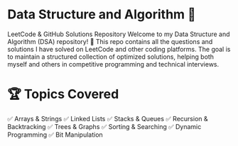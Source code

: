 # Data Structure and Algorithm 🚀

LeetCode & GitHub Solutions Repository
Welcome to my Data Structure and Algorithm (DSA) repository! 🎯 This repo contains all the questions and solutions I have solved on LeetCode and other coding platforms. The goal is to maintain a structured collection of optimized solutions, helping both myself and others in competitive programming and technical interviews.

# 🏆 Topics Covered

✅ Arrays & Strings
✅ Linked Lists
✅ Stacks & Queues
✅ Recursion & Backtracking
✅ Trees & Graphs
✅ Sorting & Searching
✅ Dynamic Programming
✅ Bit Manipulation
